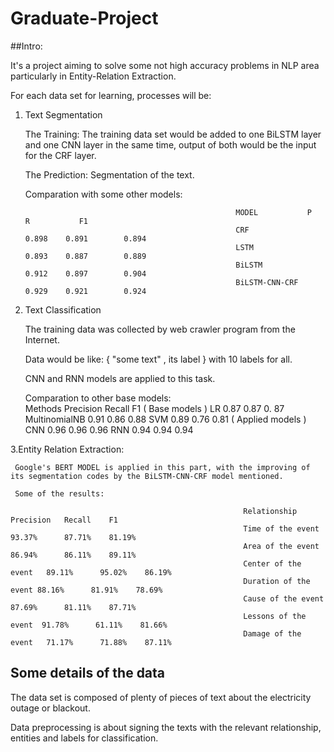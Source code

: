 # Graduate-Project

##Intro:
  
  It's a project aiming to solve some not high accuracy problems in NLP area particularly in Entity-Relation Extraction.
  
  For each data set for learning, processes will be:
  
  1. Text Segmentation
  
     The Training: The training data set would be added to one BiLSTM layer and one CNN layer in the same time, output of both would be the input for the CRF layer.
     
     The Prediction: Segmentation of the text.
     
     Comparation with some other models:
     
                                                        MODEL           P         R           F1 
                                                        CRF             0.898    0.891        0.894 
                                                        LSTM            0.893    0.887        0.889 
                                                        BiLSTM          0.912    0.897        0.904 
                                                        BiLSTM-CNN-CRF  0.929    0.921        0.924 
     
  2. Text Classification
     
     The training data was collected by web crawler program from the Internet.
     
     Data would be like: { "some text" , its label } with 10 labels for all.
     
     CNN and RNN models are applied to this task.
     
     Comparation to other base models:                  
                                                        Methods       Precision Recall  F1 
                                                        ( Base models ) 
                                                        LR            0.87      0.87    0. 87 
                                                        MultinomialNB 0.91      0.86    0.88 
                                                        SVM           0.89      0.76    0.81 
                                                        ( Applied models ) 
                                                        CNN           0.96      0.96    0.96 
                                                        RNN           0.94      0.94    0.94 
                                                    
   3.Entity Relation Extraction:
   
     Google's BERT MODEL is applied in this part, with the improving of its segmentation codes by the BiLSTM-CNN-CRF model mentioned.
     
     Some of the results:
     
                                                        Relationship          Precision   Recall    F1 
                                                        Time of the event     93.37%      87.71%    81.19% 
                                                        Area of the event     86.94%      86.11%    89.11% 
                                                        Center of the event   89.11%      95.02%    86.19% 
                                                        Duration of the event 88.16%      81.91%    78.69% 
                                                        Cause of the event    87.69%      81.11%    87.71% 
                                                        Lessons of the event  91.78%      61.11%    81.66% 
                                                        Damage of the event   71.17%      71.88%    87.11% 
                                                        
            
## Some details of the data

The data set is composed of plenty of pieces of text about the electricity outage or blackout. 

Data preprocessing is about signing the texts with the relevant relationship, entities and labels for classification.  
